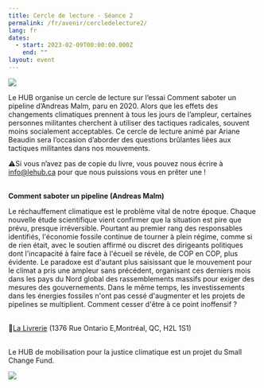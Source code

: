 ```yaml
---
title: Cercle de lecture - Séance 2
permalink: /fr/avenir/cercledelecture2/
lang: fr
dates:
  - start: 2023-02-09T00:00:00.000Z
    end: ""
layout: event
---
```

![](/media/cercle_de_lecture_600_200_px_.png)

Le HUB organise un cercle de lecture sur l’essai Comment saboter un pipeline d’Andreas Malm, paru en 2020. Alors que les effets des changements climatiques prennent à tous les jours de l’ampleur, certaines personnes militantes cherchent à utiliser des tactiques radicales, souvent moins socialement acceptables. Ce cercle de lecture animé par Ariane Beaudin sera l’occasion d’aborder des questions brûlantes liées aux tactiques militantes dans nos mouvements.

⚠️Si vous n’avez pas de copie du livre, vous pouvez nous écrire à [info@lehub.ca](mailto:info@lehub.ca) pour que nous puissions vous en prêter une !

\
**Comment saboter un pipeline (Andreas Malm)**

Le réchauffement climatique est le problème vital de notre époque. Chaque nouvelle étude scientifique vient confirmer que la situation est pire que prévu, presque irréversible. Pourtant au premier rang des responsables identifiés, l'économie fossile continue de tourner à plein régime, comme si de rien était, avec le soutien affirmé ou discret des dirigeants politiques dont l'incapacité à faire face à l'écueil se révèle, de COP en COP, plus évidente. Le paradoxe est d'autant plus saisissant que le mouvement pour le climat a pris une ampleur sans précédent, organisant ces derniers mois dans les pays du Nord global des rassemblements massifs pour exiger des mesures des gouvernements. Dans le même temps, les investissements dans les énergies fossiles n'ont pas cessé d'augmenter et les projets de pipelines se multiplient. Comment cesser d'être à ce point inoffensif ?

\
📍[La Livrerie](https://www.lalivrerie.com/) (1376 Rue Ontario E,Montréal, QC, H2L 1S1)

\
L﻿e HUB de mobilisation pour la justice climatique est un projet du Small Change Fund.

![](/media/hub_scf.png)